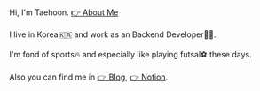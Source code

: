 Hi, I'm Taehoon.  [👉 About Me](https://www.notion.so/hwangseonbi/3f9d1fcf7f384b4e8145258fcef32a94)
<br><br>
I live in Korea🇰🇷 and work as an Backend Developer👨‍💻.
<br><br>
I'm fond of sports🔥 and especially like playing futsal⚽ these days.
<br><br>
Also you can find me in [👉 Blog](https://hwangseonbi.github.io/), [👉 Notion](https://www.notion.so/hwangseonbi/hwangseonbi-0f1c0b3114324dc4a6934449fc745985).
<br><br>

<!--
`📆 2021.07.18`  
I read articles and opinions in dev community about `#performance` `#multi/single` `#thred` `#process` `#parallelism` `#concurrency`.  
But It is hard to understand and I feel like I didn’t know many things about that.  
So.. I just trying to study the keywords more deeper.
-->
